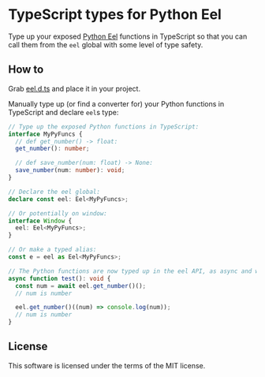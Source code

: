 # TypeScript types for Python Eel

Type up your exposed [Python Eel](https://github.com/python-eel/Eel) functions in TypeScript so that you can call them from the `eel` global with some level of type safety.

## How to

Grab [eel.d.ts](https://github.com/torgeilo/python-eel-types/blob/main/eel.d.ts) and place it in your project.

Manually type up (or find a converter for) your Python functions in TypeScript and declare `eel`s type:

```ts
// Type up the exposed Python functions in TypeScript:
interface MyPyFuncs {
  // def get_number() -> float:
  get_number(): number;

  // def save_number(num: float) -> None:
  save_number(num: number): void;
}

// Declare the eel global:
declare const eel: Eel<MyPyFuncs>;

// Or potentially on window:
interface Window {
  eel: Eel<MyPyFuncs>;
}

// Or make a typed alias:
const e = eel as Eel<MyPyFuncs>;

// The Python functions are now typed up in the eel API, as async and with callback:
async function test(): void {
  const num = await eel.get_number()();
  // num is number

  eel.get_number()((num) => console.log(num));
  // num is number
}
```

## License

This software is licensed under the terms of the MIT license.
